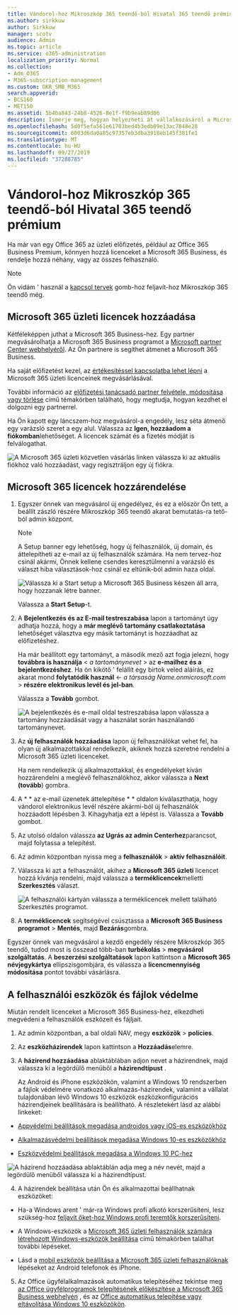 ```yaml
---
title: Vándorol-hoz Mikroszkóp 365 teendő-ból Hivatal 365 teendő prémium
ms.author: sirkkuw
author: Sirkkuw
manager: scotv
audience: Admin
ms.topic: article
ms.service: o365-administration
localization_priority: Normal
ms.collection:
- Adm_O365
- M365-subscription-management
ms.custom: OKR_SMB_M365
search.appverid:
- BCS160
- MET150
ms.assetid: 5b4ba843-24b8-4526-8e1f-f9b9eab89d06
description: Ismerje meg, hogyan helyezheti át vállalkozásáról a Microsoft 365 Business.
ms.openlocfilehash: 5d0f5efa561e61703bed4b3edb09e13ac7848e28
ms.sourcegitcommit: 6003d6da0a85c97357eb3dba3918eb145f381fe1
ms.translationtype: MT
ms.contentlocale: hu-HU
ms.lasthandoff: 09/27/2019
ms.locfileid: "37288785"
---
```

# <a name="migrate-to-microsoft-365-business-from-office-365-business-premium"></a>Vándorol-hoz Mikroszkóp 365 teendő-ból Hivatal 365 teendő prémium

Ha már van egy Office 365 az üzleti előfizetés, például az Office 365 Business Premium, könnyen hozzá licenceket a Microsoft 365 Business, és rendelje hozzá néhány, vagy az összes felhasználó.
  
> [!NOTE]
> Ön vidám ' használ a [kapcsol tervek](https://support.office.com/article/73318661-8f33-478b-bcc7-fb8d69dbb22a?.aspx#switchbutton) gomb-hoz feljavít-hoz Mikroszkóp 365 teendő még. 
  
## <a name="add-microsoft-365-business-licenses"></a>Microsoft 365 üzleti licencek hozzáadása

Kétféleképpen juthat a Microsoft 365 Business-hez. Egy partner megvásárolhatja a Microsoft 365 Business programot a [Microsoft partner Center webhelyéről](get-microsoft-365-business.md). Az Ön partnere is segíthet átmenet a Microsoft 365 Business.
  
Ha saját előfizetést kezel, az [értékesítéssel kapcsolatba lehet lépni](https://www.microsoft.com/microsoft-365/business) a Microsoft 365 üzleti licenceinek megvásárlásával. 
  
További információ az [előfizetési tanácsadó partner felvétele, módosítása vagy törlése](https://support.office.com/article/f86e8177-936e-491e-9024-44dea2b296ff) című témakörben található, hogy megtudja, hogyan kezdhet el dolgozni egy partnerrel. 
  
Ha Ön kapott egy láncszem-hoz megvásárol-a engedély, lesz séta átmenő egy varázsló szeret a egy alul. Válassza az **Igen, hozzáadom a fiókomban**lehetőséget. A licencek számát és a fizetés módját is felválogathat.
  
![A Microsoft 365 üzleti közvetlen vásárlás linken válassza ki az aktuális fiókhoz való hozzáadást, vagy regisztráljon egy új fiókra.](media/8bc54fd1-9cab-44d5-af91-c471e89aea46.png)
  
## <a name="assign-microsoft-365-licenses"></a>Microsoft 365 licencek hozzárendelése

1. Egyszer önnek van megvásárol új engedélyez, és ez a először Ön tett, a beállít zászló részére Mikroszkóp 365 teendő akarat bemutatás-ra tető-ból admin központ.
    
    > [!NOTE]
    > A Setup banner egy lehetőség, hogy új felhasználók, új domain, és áttelepítheti az e-mail az új felhasználók számára. Ha nem tervez-hoz csinál akármi, Önnek kellene csendes keresztülmenni a varázsló és választ hiba választások-hoz csinál ez eltűnik-ból admin haza oldal. 
  
   ![Válassza ki a Start setup a Microsoft 365 Business készen áll arra, hogy hozzanak létre banner.](media/8d3b0d97-7cca-497f-9364-4b00ad670209.png)
  
    Válassza a **Start Setup**-t.
    
2. A **Bejelentkezés és az E-mail testreszabása** lapon a tartományt úgy adhatja hozzá, hogy a **már meglévő tartomány csatlakoztatása** lehetőséget választva egy másik tartományt is hozzáadhat az előfizetéshez. 
    
    Ha már beállított egy tartományt, a második mező azt fogja jelezni, hogy **továbbra is használja** \< _a tartománynevet_ \> az **e-mailhez és a bejelentkezéshez**.   Ha ön kikötő ' felállít egy birtok veled aláírás, ez akarat mond **folytatódik használ** \<- _a társaság Name.onmicrosoft.com_ \> **részére elektronikus levél és jel-ban**.  
    
    Válassza a **Tovább** gombot.
    
    ![A bejelentkezés és e-mail oldal testreszabása lapon válassza a tartomány hozzáadását vagy a használat során használandó tartománynevet.](media/c3f5cfb2-1189-4d2f-803b-c9feb008a7a3.png)
  
3. Az **új felhasználók hozzáadása** lapon új felhasználókat vehet fel, ha olyan új alkalmazottakkal rendelkezik, akiknek hozzá szeretné rendelni a Microsoft 365 üzleti licenceket. 
    
    Ha nem rendelkezik új alkalmazottakkal, és engedélyeket kíván hozzárendelni a meglévő felhasználókhoz, akkor válassza a **Next (tovább**) gombra.
    
4. A * * az e-mail üzenetek áttelepítése * * oldalon kiválaszthatja, hogy vándorol elektronikus levél részére akármi-ból új felhasználók hozzáadott lépésben 3. Kihagyhatja ezt a lépést is. Válassza a **Tovább** gombot.
    
5. Az utolsó oldalon válassza **az Ugrás az admin Centerhez**parancsot, majd folytassa a telepítést.
    
6. Az admin központban nyissa meg a **felhasználók** \> **aktív felhasználóit**.
    
7. Válassza ki azt a felhasználót, akihez a **Microsoft 365 üzleti** licencet hozzá kívánja rendelni, majd válassza a **terméklicencek**melletti **Szerkesztés** választ.
    
    ![A felhasználói kártyán válassza a terméklicencek mellett található Szerkesztés programot.](media/be0fe2d8-7ff8-447c-88f6-d212ed78451c.png)
  
8. A **terméklicencek** segítségével csúsztassa a **Microsoft 365 Business** **programot** \> **Mentés**, majd **Bezárás**gombra.
    
Egyszer önnek van megvásárol a kezdő engedély részére Mikroszkóp 365 teendő, tudod most is összead több-ban **turbékolás** \> **megvásárol szolgáltatás**. A **beszerzési szolgáltatások** lapon kattintson a **Microsoft 365 névjegykártya** ellipszisgombjára, és válassza a **licencmennyiség módosítása** pontot további vásárlásra. 
  
## <a name="protect-user-devices-and-files"></a>A felhasználói eszközök és fájlok védelme

Miután rendelt licenceket a Microsoft 365 Business-hez, elkezdheti megvédeni a felhasználók eszközeit és fájljait.
  
1. Az admin központban, a bal oldali NAV, megy **eszközök** \> **policies**.
    
2. Az **eszközházirendek** lapon kattintson a **Hozzáadás**elemre.
    
3. A **házirend hozzáadása** ablaktáblában adjon nevet a házirendnek, majd válassza ki a legördülő menüből a **házirendtípust** . 
    
    Az Android és iPhone eszközökön, valamint a Windows 10 rendszerben a fájlok védelmére vonatkozó alkalmazás-házirendek, valamint a vállalat tulajdonában lévő Windows 10 eszközök eszközkonfigurációs házirendjeinek beállítására is beállítható. A részletekért lásd az alábbi linkeket:
    
  - [Appvédelmi beállítások megadása androidos vagy iOS-es eszközökhöz](app-protection-settings-for-android-and-ios.md)
    
  - [Alkalmazásvédelmi beállítások megadása Windows 10-es eszközökhöz](protection-settings-for-windows-10-devices.md)
    
  - [Eszközvédelmi beállítások megadása a Windows 10 PC-hez](protection-settings-for-windows-10-pcs.md)
    
   ![A házirend hozzáadása ablaktáblán adja meg a név nevét, majd a legördülő menüből válassza ki a házirendtípust.](media/76ef37e4-1d18-4f34-8a0f-391ab1d0ae2b.png)
  
4. A házirendek beállítása után Ön és alkalmazottai beállhatnak eszközöket:
    
  - Ha-a Windows arent ' már-ra Windows profi alkotó korszerűsíteni, lesz szükség-hoz [feljavít őket-hoz Windows profi teremtők korszerűsíteni](upgrade-to-windows-pro-creators-update.md).
    
  - A Windows-eszközök a [Microsoft 365 üzleti felhasználók számára létrehozott Windows-eszközök beállítása](set-up-windows-devices.md) című témakörben találhat további lépéseket. 
    
  - Lásd a [mobil eszközök beállítása a Microsoft 365 üzleti felhasználóknak](set-up-mobile-devices.md) lépéseket az Android telefonok és iPhone. 
    
5. Az Office ügyfélalkalmazások automatikus telepítéséhez tekintse meg [az Office ügyfélprogramok telepítésének előkészítése a Microsoft 365 Business webhelyén](prepare-for-office-client-deployment.md) , és az [Office automatikus telepítése vagy eltávolítása Windows 10 eszközökön](auto-install-or-uninstall-office.md).
    


